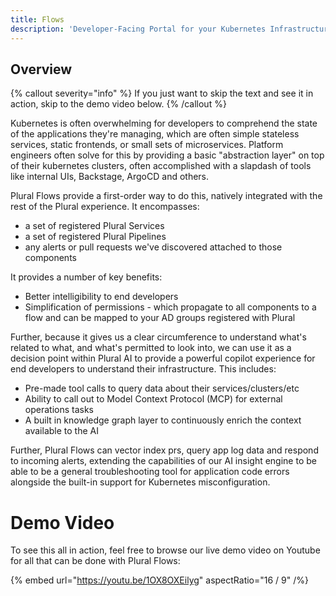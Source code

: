 ```yaml
---
title: Flows
description: 'Developer-Facing Portal for your Kubernetes Infrastructure'
---
```


## Overview

{% callout severity="info" %}
If you just want to skip the text and see it in action, skip to the demo video below.
{% /callout %}

Kubernetes is often overwhelming for developers to comprehend the state of the applications they're managing, which are often simple stateless services, static frontends, or small sets of microservices.  Platform engineers often solve for this by providing a basic "abstraction layer" on top of their kubernetes clusters, often accomplished with a slapdash of tools like internal UIs, Backstage, ArgoCD and others.

Plural Flows provide a first-order way to do this, natively integrated with the rest of the Plural experience.  It encompasses:

* a set of registered Plural Services
* a set of registered Plural Pipelines
* any alerts or pull requests we've discovered attached to those components

It provides a number of key benefits:

* Better intelligibility to end developers
* Simplification of permissions - which propagate to all components to a flow and can be mapped to your AD groups registered with Plural

Further, because it gives us a clear circumference to understand what's related to what, and what's permitted to look into, we can use it as a decision point within Plural AI to provide a powerful copilot experience for end developers to understand their infrastructure.  This includes:

* Pre-made tool calls to query data about their services/clusters/etc
* Ability to call out to Model Context Protocol (MCP) for external operations tasks
* A built in knowledge graph layer to continuously enrich the context available to the AI

Further, Plural Flows can vector index prs, query app log data and respond to incoming alerts, extending the capabilities of our AI insight engine to be able to be a general troubleshooting tool for application code errors alongside the built-in support for Kubernetes misconfiguration.

# Demo Video

To see this all in action, feel free to browse our live demo video on Youtube for all that can be done with Plural Flows:

{% embed url="https://youtu.be/1OX8OXEilyg" aspectRatio="16 / 9" /%}
